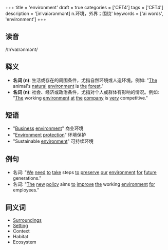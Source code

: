 +++
title = 'environment'
draft = true
categories = ['CET4']
tags = ['CET4']
description = '[inˈvaiərənmənt] n.环境，外界；围绕'
keywords = ['ai words', 'environment']
+++

## 读音
/ɪnˈvaɪrənmənt/

## 释义
- **名词 (n)**: 生活或存在的周围条件，尤指自然环境或人造环境。例如: "[The](/post/the/) animal's [natural](/post/natural/) [environment](/post/environment/) is [the](/post/the/) [forest](/post/forest/)."
- **名词 (n)**: 社会、经济或政治条件，尤指对个人或群体有影响的情况。例如: "[The](/post/the/) working [environment](/post/environment/) [at](/post/at/) [the](/post/the/) [company](/post/company/) is [very](/post/very/) competitive."

## 短语
- "[Business](/post/business/) [environment](/post/environment/)" 商业环境
- "[Environment](/post/environment/) [protection](/post/protection/)" 环境保护
- "Sustainable [environment](/post/environment/)" 可持续环境

## 例句
- 名词: "[We](/post/we/) [need](/post/need/) [to](/post/to/) [take](/post/take/) steps [to](/post/to/) [preserve](/post/preserve/) [our](/post/our/) [environment](/post/environment/) [for](/post/for/) [future](/post/future/) generations."
- 名词: "[The](/post/the/) [new](/post/new/) [policy](/post/policy/) aims [to](/post/to/) [improve](/post/improve/) [the](/post/the/) working [environment](/post/environment/) [for](/post/for/) employees."

## 同义词
- [Surroundings](/post/surroundings/)
- [Setting](/post/setting/)
- Context
- Habitat
- Ecosystem
